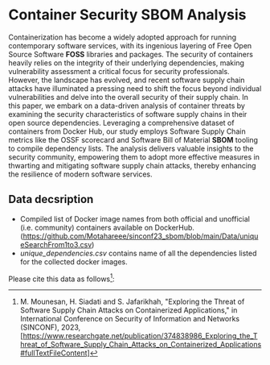 # Container Security SBOM Analysis

Containerization has become a widely adopted approach for running contemporary software services, with its ingenious layering of Free Open Source Software <strong>FOSS</strong> libraries and packages. The security of containers heavily relies on the integrity of their underlying dependencies, making vulnerability assessment a critical focus for security professionals. However, the landscape has evolved, and recent software supply chain attacks have illuminated a pressing need to shift the focus beyond individual vulnerabilities and delve into the overall security of their supply chain. In this paper, we embark on a data-driven analysis of container threats by examining the security characteristics of software supply chains in their open source dependencies. Leveraging a comprehensive dataset of containers from Docker Hub, our study employs Software Supply Chain metrics like the OSSF scorecard and Software Bill of Material <strong>SBOM</strong> tooling to compile dependency lists. The analysis delivers valuable insights to the security community, empowering them to adopt more effective measures in thwarting and mitigating software supply chain attacks, thereby enhancing the resilience of modern software services.

## Data decsription
 - Compiled list of Docker image names from both official and unofficial (i.e. community) containers available on DockerHub. (https://github.com/Motahareee/sinconf23_sbom/blob/main/Data/uniqueSearchFrom1to3.csv)
- *unique_dependencies.csv* contains name of all the dependencies listed for the collected docker images.


Please cite this data as follows[^1]:
[^1]: M. Mounesan, H. Siadati and S. Jafarikhah, "Exploring the Threat of Software Supply Chain Attacks on Containerized Applications," in International Conference on Security of Information and Networks (SINCONF), 2023, [https://www.researchgate.net/publication/374838986_Exploring_the_Threat_of_Software_Supply_Chain_Attacks_on_Containerized_Applications#fullTextFileContent]

